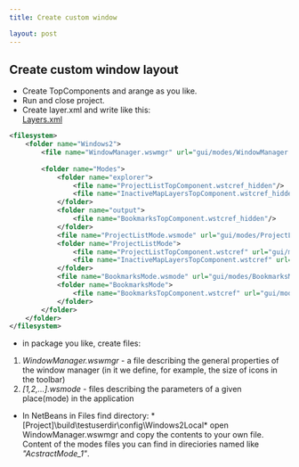 ```yaml
---
title: Create custom window

layout: post
---
```



## Create custom window layout

- Create TopComponents and arange as you like.  
- Run and close project.
- Create layer.xml and write like this:  
    [Layers.xml](https://github.com/bpodolski/CasperGIS/blob/master/Core/src/io/github/bpodolski/caspergis/layer.xml)  

```xml
<filesystem>
    <folder name="Windows2">
        <file name="WindowManager.wswmgr" url="gui/modes/WindowManager.wswmgr"/>
        
        <folder name="Modes">
            <folder name="explorer">
                <file name="ProjectListTopComponent.wstcref_hidden"/>
                <file name="InactiveMapLayersTopComponent.wstcref_hidden"/>
            </folder>
            <folder name="output">
                <file name="BookmarksTopComponent.wstcref_hidden"/>
            </folder>
            <file name="ProjectListMode.wsmode" url="gui/modes/ProjectListMode.wsmode"/>
            <folder name="ProjectListMode">
                <file name="ProjectListTopComponent.wstcref" url="gui/modes/ProjectListTopComponent.wstcref"/>
                <file name="InactiveMapLayersTopComponent.wstcref" url="gui/modes/InactiveMapLayersTopComponent.wstcref"/>
            </folder>
            <file name="BookmarksMode.wsmode" url="gui/modes/BookmarksMode.wsmode"/>
            <folder name="BookmarksMode">
                <file name="BookmarksTopComponent.wstcref" url="gui/modes/BookmarksTopComponent.wstcref"/>
            </folder>
        </folder>
    </folder>
</filesystem>
```

- in package you like, create files:
1. *WindowManager.wswmgr* - a file describing the general properties of the window manager (in it we define, for example, the size of icons in the toolbar)
2. *[1,2,...].wsmode* - files describing the parameters of a given place(mode) in the application
- In NetBeans in Files find directory: *[Project]\build\testuserdir\config\Windows2Local\*
open WindowManager.wswmgr and copy the contents to your own file.
Content of the modes files you can find in direciories named like *"AcstractMode_1"*.

